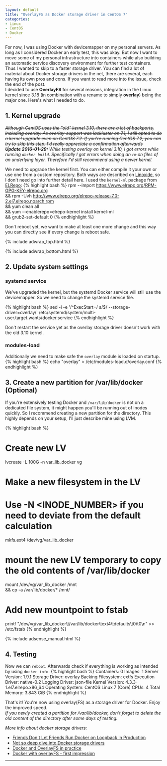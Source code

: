 ```yaml
---
layout: default
title: "OverlayFS as Docker storage driver in CentOS 7"
categories:
- Linux
- CentOS
- Docker
---
```


For now, I was using Docker with devicemapper on my personal servers. As long as I considered Docker an early test, this was okay. But now I want to move some of my personal infrastructure into containers while also building an automatic service discovery environment for further test containers. Thus I wanted to skip to a faster storage driver. You can find a lot of material about Docker storage drivers in the net, there are several, each having its own pros and cons. If you want to read more into the issue, check the end of the post.  
I decided to use **OverlayFS** for several reasons, integration in the Linux kernel since 3.18 (in combination with a rename to simply **overlay**) being the major one. Here's what I needed to do.
<!--more-->

## 1. Kernel upgrade
<s><i>Although CentOS uses the "old" kernel 3.10, there are a lot of backports, including overlay. As overlay-support was lackluster on 7.1, I still opted to do a kernel upgrade even on CentOS 7.2. If you're running CentOS 7.2, you can try to skip this step. I'd really appreciate a confirmation afterwards</i></s>  
***Update 2016-01-29:** While testing overlay on kernel 3.10, I got errors while running `docker build`. Specifically I got errors when doing an `rm` on files of an underlying layer. Therefore I'd still recommend using a newer kernel.*

We need to upgrade the kernel first. You can either compile it your own or use one from a custom repository. Both ways are described on [Linoxide](http://linoxide.com/linux-how-to/upgrade-linux-kernel-stable-3-18-4-centos/), so I don't need go into further detail here. I used the `kernel-ml` package from [ELRepo](https://elrepo.org/tiki/tiki-index.php):
{% highlight bash %}
rpm --import https://www.elrepo.org/RPM-GPG-KEY-elrepo.org \
&& rpm -Uvh http://www.elrepo.org/elrepo-release-7.0-2.el7.elrepo.noarch.rpm \
&& yum clean all \
&& yum --enablerepo=elrepo-kernel install kernel-ml \
&& grub2-set-default 0
{% endhighlight %}

Don't reboot yet, we want to make at least one more change and this way you can directly see if every change is reboot safe.

{% include adwrap_top.html %}
<script type="text/javascript">
amzn_assoc_tracking_id = "admwer-20";
amzn_assoc_ad_mode = "manual";
amzn_assoc_ad_type = "smart";
amzn_assoc_marketplace = "amazon";
amzn_assoc_region = "US";
amzn_assoc_design = "enhanced_links";
amzn_assoc_asins = "B00LRROTI4";
amzn_assoc_placement = "adunit";
amzn_assoc_linkid = "a9d9099ea7587b9662db21270f190678";
</script>
<script src="//z-na.amazon-adsystem.com/widgets/onejs?MarketPlace=US"></script>
{% include adwrap_bottom.html %}

## 2. Update system settings

### systemd service
We've upgraded the kernel, but the systemd Docker service will still use the devicemapper. So we need to change the systemd service file.

{% highlight bash %}
sed -i -e '/^ExecStart=/ s/$/ --storage-driver=overlay/' /etc/systemd/system/multi-user.target.wants/docker.service
{% endhighlight %}

Don't restart the service yet as the overlay storage driver doesn't work with the old 3.10 kernel.

### modules-load

Additionally we need to make safe the `overlay` module is loaded on startup.
{% highlight bash %}
echo "overlay" > /etc/modules-load.d/overlay.conf
{% endhighlight %}

## 3. Create a new partition for /var/lib/docker (Optional)
If you're extensively testing Docker and `/var/lib/docker` is not on a dedicated file system, it might happen you'll be running out of inodes quickly. So I recommend creating a new partition for the directory. This highly depends on your setup, I'll just describe mine using LVM.

{% highlight bash %}
# Create new LV
lvcreate -L 100G -n var_lib_docker vg
# Make a new filesystem in the LV
# Use -N <INODE_NUMBER> if you need to deviate from the default calculation
mkfs.ext4 /dev/vg/var_lib_docker
# mount the new LV temporary to copy the old contents of /var/lib/docker
mount /dev/vg/var_lib_docker /mnt \
&& cp -a /var/lib/docker/* /mnt/
# Add new mountpoint to fstab
printf "/dev/vg/var_lib_docker\t/var/lib/docker\text4\tdefaults\t0\t0\n" >> /etc/fstab
{% endhighlight %}

{% include adsense_manual.html %}

## 4. Testing
Now we can `reboot`. Afterwards check if everything is working as intended by using `docker info`:
{% highlight bash %}
Containers: 0
Images: 1
Server Version: 1.9.1
Storage Driver: overlay
 Backing Filesystem: extfs
Execution Driver: native-0.2
Logging Driver: json-file
Kernel Version: 4.3.3-1.el7.elrepo.x86_64
Operating System: CentOS Linux 7 (Core)
CPUs: 4
Total Memory: 3.843 GiB
{% endhighlight %}

That's it! You're now using overlay(FS) as a storage driver for Docker. Enjoy the improved speed.  
*If you newly created a partition for /var/lib/docker, don't forget to delete the old content of the directory after some days of testing.*


 *More info about docker storage drivers:*


 * [Friends Don't Let Friends Run Docker on Loopback in Production](https://www.projectatomic.io/blog/2015/06/notes-on-fedora-centos-and-docker-storage-drivers/)
 * [Not so deep dive into Docker storage drivers](https://jpetazzo.github.io/assets/2015-03-03-not-so-deep-dive-into-docker-storage-drivers.html#1)
 * [Docker and OverlayFS in practice](https://docs.docker.com/engine/userguide/storagedriver/overlayfs-driver/#overlayfs-and-docker-performance)
 * [Docker with overlayFS - first impression](http://blog.cloud66.com/docker-with-overlayfs-first-impression/)

 ---
